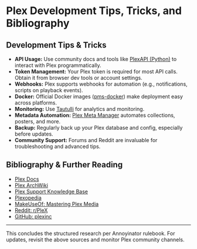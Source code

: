 # Plex Development Tips, Tricks, and Bibliography

## Development Tips & Tricks
- **API Usage:** Use community docs and tools like [PlexAPI (Python)](https://github.com/pkkid/python-plexapi) to interact with Plex programmatically.
- **Token Management:** Your Plex token is required for most API calls. Obtain it from browser dev tools or account settings.
- **Webhooks:** Plex supports webhooks for automation (e.g., notifications, scripts on playback events).
- **Docker:** Official Docker images ([pms-docker](https://github.com/plexinc/pms-docker)) make deployment easy across platforms.
- **Monitoring:** Use [Tautulli](https://github.com/Tautulli/Tautulli) for analytics and monitoring.
- **Metadata Automation:** [Plex Meta Manager](https://github.com/meisnate12/Plex-Meta-Manager) automates collections, posters, and more.
- **Backup:** Regularly back up your Plex database and config, especially before updates.
- **Community Support:** Forums and Reddit are invaluable for troubleshooting and advanced tips.

## Bibliography & Further Reading
- [Plex Docs](https://docs.plex.tv/)
- [Plex ArchWiki](https://wiki.archlinux.org/title/Plex)
- [Plex Support Knowledge Base](https://support.plex.tv/articles/categories/plex-media-server/)
- [Plexopedia](https://www.plexopedia.com/)
- [MakeUseOf: Mastering Plex Media](https://www.makeuseof.com/tag/mastering-plex-media/)
- [Reddit: r/PleX](https://www.reddit.com/r/PleX/)
- [GitHub: plexinc](https://github.com/plexinc)

---

This concludes the structured research per Annoyinator rulebook. For updates, revisit the above sources and monitor Plex community channels.
